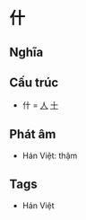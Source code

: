 # 什

## Nghĩa

## Cấu trúc
* 什 = [人](人.md) [十](十.md)

## Phát âm

* Hán Việt: thậm

## Tags
* Hán Việt

<script>window.HANZI_FIELD='什';</script>
